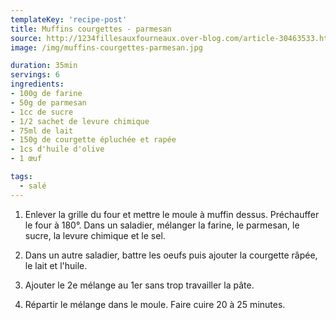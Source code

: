 ```yaml
---
templateKey: 'recipe-post'
title: Muffins courgettes - parmesan
source: http://1234fillesauxfourneaux.over-blog.com/article-30463533.html
image: /img/muffins-courgettes-parmesan.jpg

duration: 35min
servings: 6
ingredients:
- 100g de farine
- 50g de parmesan
- 1cc de sucre
- 1/2 sachet de levure chimique
- 75ml de lait
- 150g de courgette épluchée et rapée
- 1cs d'huile d'olive
- 1 œuf

tags:
  - salé
---
```

1. Enlever la grille du four et mettre le moule à muffin dessus. Préchauffer le four à 180°. Dans un saladier, mélanger la farine, le parmesan, le sucre, la levure chimique et le sel.

2. Dans un autre saladier, battre les oeufs puis ajouter la courgette râpée, le lait et l'huile.

3. Ajouter le 2e mélange au 1er sans trop travailler la pâte.

4. Répartir le mélange dans le moule. Faire cuire 20 à 25 minutes.
